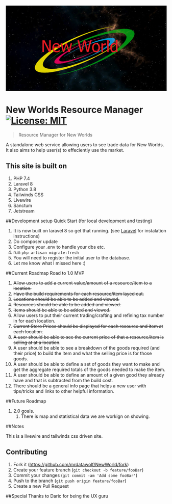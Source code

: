 ![alt text](https://github.com/mrdatawolf/NewWorld/blob/master/public/img/NewWorld_logo_core.png?raw=true)
# New Worlds Resource Manager [![License: MIT](https://img.shields.io/badge/License-MIT-yellow.svg)](https://opensource.org/licenses/MIT)

> Resource Manager for New Worlds

A standalone web service allowing users to see trade data for New Worlds. It also aims to help user(s) to effeciently use the market.

## This site is built on
1. PHP 7.4
2. Laravel 8
3. Python 3.8
4. Tailwinds CSS
5. Livewire
6. Sanctum
7. Jetstream

##Development setup Quick Start (for local development and testing)
1. It is now built on laravel 8 so get that running. (see [Laravel](https://laravel.com/docs/8.x#your-first-laravel-project) for instalation instructions)
2. Do composer update
3. Configure your .env to handle your dbs etc.
4. run ```php artisan migrate:fresh```
5. You will need to register the initial user to the database.
6. Let me know what I missed here :)

##Current Roadmap
Road to 1.0 MVP
1. ~~Allow users to add a current value/amount of a resource/item to a location.~~
2. ~~Have the build requirements for each resource/item layed out.~~
3. ~~Locations should be able to be added and viewed.~~
4. ~~Resources should be able to be added and viewed.~~
5. ~~Items should be able to be added and viewed.~~
6. Allow users to put their current trading/crafting and refining tax number in for each location. 
7. ~~Current Store Prices should be displayed for each resource and item at each location.~~
8. ~~A user should be able to see the current price of that a resource/item is selling at at a location~~.  
9. A user should be able to see a breakdown of the goods required (and their price) to build the item and what the selling price is for those goods.
10. A user should be able to define a set of goods they want to make and get the aggregate required totals of the goods needed to make the item.
11. A user should be able to define an amount of a given good they already have and that is subtracted from the build cost.
12. There should be a general info page that helps a new user with tips/tricks and links to other helpful information.

##Future Roadmap
1.  2.0 goals.
    1. There is map and statistical data we are workign on showing.

##Notes

This is a livewire and tailwinds css driven site.
## Contributing

1. Fork it (<https://github.com/mrdatawolf/NewWorld/fork>)
2. Create your feature branch (`git checkout -b feature/fooBar`)
3. Commit your changes (`git commit -am 'Add some fooBar'`)
4. Push to the branch (`git push origin feature/fooBar`)
5. Create a new Pull Request

<!-- Markdown link & img dfn's -->
[wiki]: https://github.com/mrdatawolf/SETradeHouse/wiki

##Special Thanks to
Daric for being the UX guru
